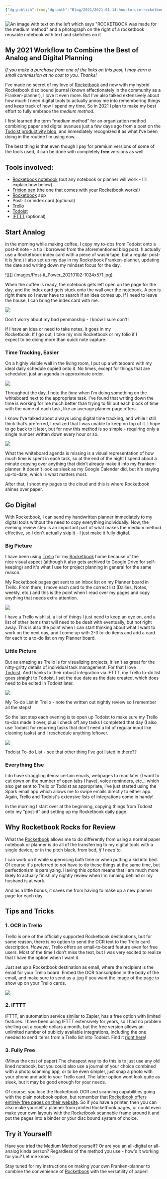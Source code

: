 ```yaml
---
{"dg-publish":true,"dg-path":"Blog/2021/2021-01-14-how-to-use-rocketbook-for-the-medium-method.md","permalink":"/blog/2021/2021-01-14-how-to-use-rocketbook-for-the-medium-method/","title":"Best Practices: Using Rocketbook for the Medium Method","tags":["time-and-planners"],"noteIcon":"","created":"","updated":"2023-07-28T19:27:36.000-04:00"}
---
```


![An image with text on the left which says "ROCKETBOOK was made for the medium method" and a photograph on the right of a rocketbook reusable notebook with text and sketches on it](https://i.imgur.com/uSyEiIc.png)

## My 2021 Workflow to Combine the Best of Analog and Digital Planning

_If you make a purchase from one of the links on this post, I may earn a small commission at no cost to you. Thanks!_

I’ve made no secret of my love of [Rocketbook](https://www.getrocketbook.com/?rfsn=2978562.ea7530&utm_source=affiliate&utm_campaign=2978562) and now with my hybrid Rocketbook disc bound journal (known affectionately in the community as a Franken-planner), I love it even more. But I’ve also talked extensively about how much I need digital tools to actually annoy me into remembering things and keep track of how I spend my time. So in 2021 I plan to make my best effort to fully embrace the _medium method_.

I first learned the term “medium method” for an organization method combining paper and digital avenues just a few days ago from a post on the [Todoist productivity blog](https://todoist.com/productivity-methods/medium-method), and immediately recognized it as what I’ve been doing in the routine I’m using now.

The best thing is that even though I pay for premium versions of some of the tools used, it can be done with completely **free** versions as well.

## Tools involved:

- [Rocketbook notebook](https://www.getrocketbook.com/?rfsn=2978562.ea7530&utm_source=affiliate&utm_campaign=2978562) (but any notebook or planner will work - I’ll explain how below)
- [Frixion pen](?rfsn=2978562.ea7530&utm_source=affiliate&utm_campaign=2978562) (the one that comes with your Rocketbook works!)
- [Rocketbook](https://getrocketbook.com/?rfsn=2978562.ea7530&utm_source=affiliate&utm_campaign=2978562) app
- Post-it or index card (optional)
- [Trello](https://trello.com/laurenreese7/recommend)
- [Todoist](https://todoist.com/r/lauren_reese_eugpzq)
- [IFTTT](http://ifttt.com) (optional)

## Start Analog

In the morning while making coffee, I copy my to-dos from Todoist onto a post-it note - a tip I borrowed from the aforementioned blog post. (I actually use a Rocketbook index card with a piece of washi tape, but a regular post-it is _fine_.) I also set up my day in my Rocketbook Franken-planner, updating the date and writing down my mindset focus for the day.

![[]] (images/Post-it_Power_20210102-1024x571.jpg)

When the coffee is ready, the notebook gets left open on the page for the day, and the index card gets stuck onto the wall over the notebook. A pen is right there so I never have to search if an idea comes up. If I need to leave the house, I can bring the index card with me.

![](https://i2.wp.com/veryveryvary.com/wp-content/uploads/2021/01/role-planning_game_2021-01-04-scaled.jpg?fit=640%2C420&ssl=1)

Don't worry about my bad penmanship - I know I sure don't!

If I have an idea or need to take notes, it goes in my  
Rocketbook. If I go out, I take my mini Rocketbook or my folio if I  
expect to be doing more than quick note capture.

### Time Tracking, Easier

On a highly visible wall in the living room, I put up a whiteboard with my ideal daily schedule copied onto it. No times, except for things that are scheduled, just an agenda in approximate order.

![](images/image-1-798x1024.png)

Throughout the day, I note the _time_ when I'm doing something on the whiteboard next to the appropriate task. I’ve found that writing down the time is working for me much better than trying to fill out each block of time with the name of each task, like an average planner page offers.

I know I’ve talked about always using digital time tracking, and while I still think that’s preferred, I realized that I was unable to keep on top of it. I hope to go back to it later, but for now this method is so simple - requiring only a single number written down every hour or so.

![](images/role-planning_game_2021-01-09-2-324x1024.jpg)

What the whiteboard agenda is missing is a visual representation of how much time is spent in each task, so at the end of the night I spend about a minute copying over anything that didn’t already make it into my Franken-planner. It doesn't look as sleek as my Google Calendar did, but it's staying up-to-date, which is what matters most.

After that, I shoot my pages to the cloud and this is where Rocketbook shines over paper.

## Go Digital

With Rocketbook, I can send my handwritten planner immediately to my digital tools without the need to copy everything individually. Now, the evening review step is an important part of what makes the medium method effective, so I don't actually skip it - I just make it fully digital.

### Big Picture

I have been using [Trello](https://trello.com/laurenreese7/recommend) for my [Rocketbook](https://getrocketbook.com/?rfsn=2978562.ea7530&utm_source=affiliate&utm_campaign=2978562) home because of the  
nice visual aspect (although it also gets archived to Google Drive for self-keeping) and it's what I use for project planning in general for the same reason.

My Rocketbook pages get sent to an Inbox list on my Planner board in  
Trello. From there, I move each card to the correct list (Dailies, Notes, weekly, etc.) and this is the point when I read over my pages and copy anything that needs extra attention.

![](images/blurred-trello.png)

I have a Trello wishlist, a list of things I just need to keep an eye on, and a list of other items that will need to be dealt with eventually, but not right away. This is also the point when I can start thinking about what I want to work on the next day, and I come up with 2-3 to-do items and add a card for each to a to-do list on my Planner board.

### Little Picture

But as amazing as Trello is for visualizing projects, it isn't as great for the nitty-gritty details of individual task management. For that I love  
[Todoist](https://todoist.com/r/lauren_reese_eugpzq). And thanks to their robust integration via IFTTT, my Trello to-do list goes straight to Todoist. I set the due date as the date created, which does need to be edited in Todoist later.

![](images/image.png)

My To-do List in Trello - note the written out nightly review so I remember all the steps!

So the last step each evening is to open up Todoist to make sure my Trello to-dos made it over, plus I check off any tasks I completed that day (I also use Todoist for recurring tasks that don't need a lot of regular input like cleaning tasks) and I reschedule anything leftover.

![](images/image-2.png)

Todoist To-do List - see that other thing I've got listed in there??

### Everything Else

I do have straggling items: certain emails, webpages to read later (I want to cut down on the number of open tabs I have), voice reminders, etc… which also get sent to Trello or Todoist as appropriate, I've just started using the Spark email app which allows me to swipe emails directly to either app. Again, Trello and Todoist's extensive lists of integrations come in handy!

In the morning I start over at the beginning, copying things from Todoist onto my “post-it” and setting up my Rocketbook daily page.

## Why **Rocketbook** Rocks for Review

What the [Rocketbook](https://www.getrocketbook.com/?rfsn=2978562.ea7530&utm_source=affiliate&utm_campaign=2978562) allows me to do differently from using a normal paper notebook or planner is do all of the transferring to my digital tools with a single device, or in the pitch black, from bed, _if I need to_.

I can work on it while supervising bath time or when putting a kid into bed. Of course it's preferred to _not_ have to do these things at the same time, but perfectionism is paralyzing. Having this _option_ means that I am much more likely to actually finish my nightly review when I'm running behind or my husband is at work.

And as a little bonus, it saves me from having to make up a new planner page for each day.

## Tips and Tricks

### 1\. OCR in Trello

Trello is one of the officially supported Rocketbook destinations, but for some reason, there is no option to send the OCR text to the Trello card description. _However_, Trello offers an email-to-board feature even for free users. Most of the time I don’t miss the text, but I was very excited to realize that I have the option when I want it.

Just set up a Rocketbook destination as email, where the recipient is the email for your Trello board. Embed the OCR transcription in the body of the email, and make sure to send as a .jpg if you want the image of the page to show up on your Trello cards.

![](images/screenshot-2021-01-10-at-15.11.47-739x1024.png)

### 2\. IFTTT

IFTTT, an automation service similar to Zapier, has a free option with limited features. I have been using IFTTT extensively for years, so I had no problem shelling out a couple dollars a month, but the free version allows an unlimited number of publicly available integrations, including the one needed to send items from a Trello list into Todoist. Find it [right here](https://ifttt.com/applets/tvWd8VCn)!

### 3\. Fully Free

(Minus the cost of paper) The cheapest way to do this is to just use any old lined notebook, but you could also use a journal of your choice combined with a photo scanning app, or to be even simpler, just snap a photo with your phone and add to your Trello card. The latter option wont look quite as sleek, but it may be good enough for your needs.

Of course, you lose the Rocketbook OCR and scanning capabilities going with the plain notebook option, but remember that [Rocketbook offers entirely free pages on their website](https://getrocketbook.com/pages/rocketbook-for-free). So if you have a printer, then you can also make yourself a planner from printed Rocketbook pages, or could even make your own layouts with the Rocketbook scannable frame around it and put the pages into a binder or your disc bound system of choice.

## Try it Yourself!

Have you tried the Medium Method yourself? Or are you an all-digital or all-analog kinda person? Regardless of the method you use - how's it working for you? Let me know!

Stay tuned for my instructions on making your own Franken-planner to  
combine the convenience of [Rocketbook](https://www.getrocketbook.com/?rfsn=2978562.ea7530&utm_source=affiliate&utm_campaign=2978562) with the versatility of paper!
